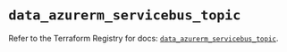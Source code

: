 # `data_azurerm_servicebus_topic`

Refer to the Terraform Registry for docs: [`data_azurerm_servicebus_topic`](https://registry.terraform.io/providers/hashicorp/azurerm/3.113.0/docs/data-sources/servicebus_topic).
